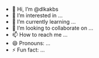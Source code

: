 - 👋 Hi, I’m @dlkakbs
- 👀 I’m interested in ...
- 🌱 I’m currently learning ...
- 💞️ I’m looking to collaborate on ...
- 📫 How to reach me ...
- 😄 Pronouns: ...
- ⚡ Fun fact: ...

<!---
dlkakbs/dlkakbs is a ✨ special ✨ repository because its `README.md` (this file) appears on your GitHub profile.
You can click the Preview link to take a look at your changes.
--->
